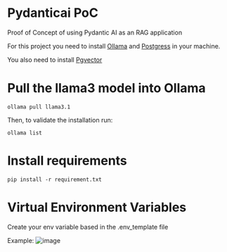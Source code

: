 # Pydanticai PoC
Proof of Concept of using Pydantic AI as an RAG application

For this project you need to install [Ollama](https://ollama.com/download/windows) and [Postgress](https://www.enterprisedb.com/downloads/postgres-postgresql-downloads) in your machine.

You also need to install [Pgvector](https://dev.to/mehmetakar/install-pgvector-on-windows-6gl)

# Pull the llama3 model into Ollama

```
ollama pull llama3.1
```

Then, to validate the installation run: 

```
ollama list
```

# Install requirements

```
pip install -r requirement.txt
```

# Virtual Environment Variables
Create your env variable based in the .env_template file

Example:
![image](https://github.com/user-attachments/assets/ace4cc0d-4fd2-4634-b522-4c78af2af07c)
